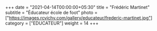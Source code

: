 +++
date = "2021-04-14T00:00:00+05:30"
title = "Frédéric Martinet"
subtitle = "Éducateur école de foot"
photo = ["https://images.rcvichy.com/gallery/educateur/frederic-martinet.jpg"]
category = ["EDUCATEUR"]
weight = 14
+++ 

